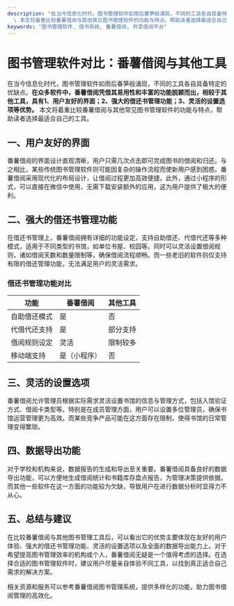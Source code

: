 ```yaml
---
description: "在当今信息化时代，图书管理软件如雨后春笋般涌现，不同的工具各自具备特定的优缺点。**在众多软件中，番薯借阅凭借其易用性和丰富的功能脱颖而出，相较于其他工具，具有1、用户友好的界面；2、强大的借还书管理功能；3、灵活的设置选项等优势。**\
  \ 本文将着重比较番薯借阅与其他常见图书管理软件的功能与特点，帮助读者选择最适合自己的工具。"
keywords: "图书管理软件, 借书系统, 番薯借阅, 共享借阅平台"
---
```

# 图书管理软件对比：番薯借阅与其他工具

在当今信息化时代，图书管理软件如雨后春笋般涌现，不同的工具各自具备特定的优缺点。**在众多软件中，番薯借阅凭借其易用性和丰富的功能脱颖而出，相较于其他工具，具有1、用户友好的界面；2、强大的借还书管理功能；3、灵活的设置选项等优势。** 本文将着重比较番薯借阅与其他常见图书管理软件的功能与特点，帮助读者选择最适合自己的工具。

## 一、用户友好的界面

番薯借阅的界面设计直观清晰，用户只需几次点击即可完成图书的借阅和归还。与之相比，某些传统图书管理软件则可能因复杂的操作流程而使新用户感到困惑。番薯借阅采用现代化的布局设计，让借阅过程更加高效便捷。此外，通过小程序的形式，可以直接在微信中使用，无需下载安装额外的应用，这为用户提供了极大的便利。

## 二、强大的借还书管理功能

在借还书管理上，番薯借阅拥有详细的功能设定，支持自助借还、代借代还等多种模式，适用于不同类型的书馆，如单位书屋、校园等。同时可以灵活设置借阅规则，诸如借阅天数和数量限制等，确保借阅流程顺畅。而一些老旧的软件则仅支持有限的借还管理功能，无法满足用户的灵活需求。

### 借还书管理功能对比

| 功能               | 番薯借阅           | 其他工具            |
|-------------------|-------------------|---------------------|
| 自助借还模式       | 是                 | 否                  |
| 代借代还支持       | 是                 | 部分支持            |
| 借阅规则设定       | 灵活               | 限制较多            |
| 移动端支持         | 是（小程序）      | 否                  |

## 三、灵活的设置选项

番薯借阅允许管理员根据实际需求灵活设置书馆的信息与管理方式，包括入馆验证方式、借阅卡类型等。特别是在成员管理方面，用户可以设置多位管理员，确保书馆运营管理更为高效。而某些竞争产品可能在这方面存在限制，使得书馆的日常管理变得繁琐。

## 四、数据导出功能

对于学校和机构来说，数据报告的生成和导出至关重要。番薯借阅具备良好的数据导出功能，可以方便地生成借阅统计和书籍库存盘点报告，为管理决策提供依据。而其他一些软件在这一方面的功能较为欠缺，导致用户在进行数据分析时显得力不从心。

## 五、总结与建议

在比较番薯借阅与其他图书管理工具后，可以看出它的优势主要体现在友好的用户体验、强大的借还书管理功能、灵活的设置选项以及全面的数据导出能力上。对于希望提高图书管理效率的机构或个人，番薯借阅无疑是一个值得考虑的选择。在选择合适的图书管理软件时，建议用户尽量亲自体验不同工具，以找到真正适合自己需求的解决方案。

相关资源和服务可以参考番薯借阅图书管理系统，提供多样化的功能，助力图书借阅管理的高效化。
